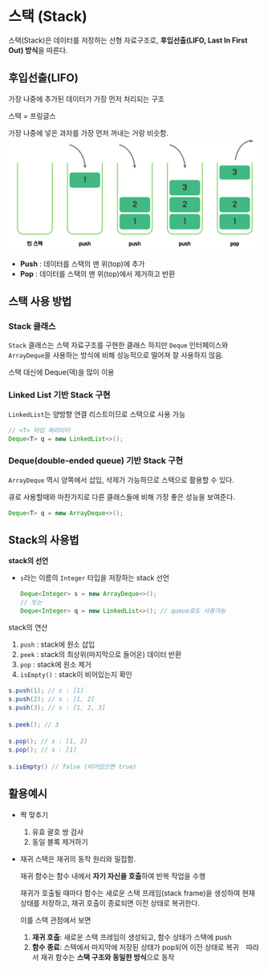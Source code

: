 # 스택 (Stack)

스택(Stack)은 데이터를 저장하는 선형 자료구조로, **후입선출(LIFO, Last In First Out) 방식**을 따른다.

## 후입선출(LIFO)

가장 나중에 추가된 데이터가 가장 먼저 처리되는 구조

스택 = 프링글스

가장 나중에 넣은 과자를 가장 먼저 꺼내는 거랑 비슷함.
![](./asset/stack.png)

- **Push** : 데이터를 스택의 맨 위(top)에 추가
- **Pop** : 데이터를 스택의 맨 위(top)에서 제거하고 반환

## 스택 사용 방법

### Stack 클래스

`Stack` 클래스는 스택 자료구조를 구현한 클래스
하지만 `Deque` 인터페이스와 `ArrayDeque`을 사용하는 방식에 비해 성능적으로 떨어져 잘 사용하지 않음.

스택 대신에 Deque(덱)을 많이 이용

### Linked List 기반 Stack 구현

`LinkedList`는 양방향 연결 리스트이므로 스택으로 사용 가능

```java
// <T> 타입 파라미터
Deque<T> q = new LinkedList<>();
```

### Deque(double-ended queue) 기반 Stack 구현

`ArrayDeque` 역시 양쪽에서 삽입, 삭제가 가능하므로 스택으로 활용할 수 있다.

큐로 사용할때와 마찬가지로 다른 클래스들에 비해 가장 좋은 성능을 보여준다.

```java
Deque<T> q = new ArrayDeque<>();
```

## Stack의 사용법

**stack의 선언**

- `s`라는 이름의 `Integer` 타입을 저장하는 stack 선언
  ```java
  Deque<Integer> s = new ArrayDeque<>();
  // 또는
  Deque<Integer> q = new LinkedList<>(); // queue로도 사용가능
  ```

stack의 연산

1. `push` : stack에 원소 삽입
2. `peek` : stack의 최상위(마지막으로 들어온) 데이터 반환
3. `pop` : stack에 원소 제거
4. `isEmpty()` : stack이 비어있는지 확인

```java
s.push(1); // s : [1]
s.push(2); // s : [1, 2]
s.push(3); // s : [1, 2, 3]

s.peek(); // 3

s.pop(); // s : [1, 2]
s.pop(); // s : [1]

s.isEmpty() // false (비어있으면 true)

```

## 활용예시

- 짝 맞추기

  1. 유효 괄호 쌍 검사
  2. 동일 블록 제거하기

- 재귀
  스택은 재귀의 동작 원리와 밀접함.

  재귀 함수는 함수 내에서 **자기 자신을 호출**하여 반복 작업을 수행

  재귀가 호출될 때마다 함수는 새로운 스택 프레임(stack frame)을 생성하여 현재 상태를 저장하고, 재귀 호출이 종료되면 이전 상태로 복귀한다.

  이를 스택 관점에서 보면

  1. **재귀 호출**: 새로운 스택 프레임이 생성되고, 함수 상태가 스택에 push
  2. **함수 종료**: 스택에서 마지막에 저장된 상태가 pop되어 이전 상태로 복귀
     ⠀따라서 재귀 함수는 **스택 구조와 동일한 방식**으로 동작
